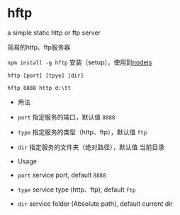 hftp
====

a simple static http or ftp server

简易的http、ftp服务器

`npm install -g hftp` 安装（setup），使用到[nodejs](http://nodejs.org/)

`hftp [port] [tpye] [dir]`

`hftp 8888 http d:\tt`

 - 用法

  - `port` 指定服务的端口，默认值 `8888`
  - `type` 指定服务的类型（http、ftp），默认值 `ftp`
  - `dir` 指定服务的文件夹（绝对路径），默认值 当前目录

 - Usage

  - `port` service port, default `8888`
  - `type` service type (http、ftp), default `ftp`
  - `dir` service folder (Absolute path), default current dir

